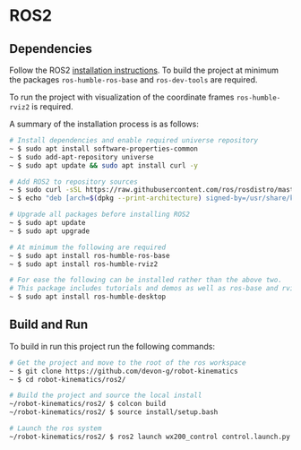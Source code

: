 # ROS2

## Dependencies

Follow the ROS2 [installation
instructions](https://docs.ros.org/en/humble/Installation/Ubuntu-Install-Debians.html).
To build the project at minimum the packages `ros-humble-ros-base` and
`ros-dev-tools` are required.

To run the project with visualization of the coordinate frames
`ros-humble-rviz2` is required.

A summary of the installation process is as follows:

```bash
# Install dependencies and enable required universe repository
~ $ sudo apt install software-properties-common
~ $ sudo add-apt-repository universe
~ $ sudo apt update && sudo apt install curl -y

# Add ROS2 to repository sources
~ $ sudo curl -sSL https://raw.githubusercontent.com/ros/rosdistro/master/ros.key -o /usr/share/keyrings/ros-archive-keyring.gpg
~ $ echo "deb [arch=$(dpkg --print-architecture) signed-by=/usr/share/keyrings/ros-archive-keyring.gpg] http://packages.ros.org/ros2/ubuntu $(. /etc/os-release && echo $UBUNTU_CODENAME) main" | sudo tee /etc/apt/sources.list.d/ros2.list > /dev/null

# Upgrade all packages before installing ROS2
~ $ sudo apt update
~ $ sudo apt upgrade

# At minimum the following are required
~ $ sudo apt install ros-humble-ros-base
~ $ sudo apt install ros-humble-rviz2

# For ease the following can be installed rather than the above two.
# This package includes tutorials and demos as well as ros-base and rviz2
~ $ sudo apt install ros-humble-desktop
```

## Build and Run

To build in run this project run the following commands:

```bash
# Get the project and move to the root of the ros workspace
~ $ git clone https://github.com/devon-g/robot-kinematics
~ $ cd robot-kinematics/ros2/

# Build the project and source the local install
~/robot-kinematics/ros2/ $ colcon build
~/robot-kinematics/ros2/ $ source install/setup.bash

# Launch the ros system
~/robot-kinematics/ros2/ $ ros2 launch wx200_control control.launch.py
```
